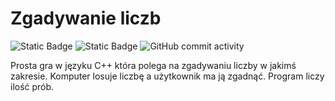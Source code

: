 # Zgadywanie liczb</br>

<img alt="Static Badge" src="https://img.shields.io/badge/Gra-ba0000?style=plastic">  <img alt="Static Badge" src="https://img.shields.io/badge/Random-%23330066?style=plastic">
<img alt="GitHub commit activity" src="https://img.shields.io/github/commit-activity/t/AndreansxTech/zgadywanko-liczb?style=plastic"> </br>

Prosta gra w języku C++ która polega na zgadywaniu liczby w jakimś zakresie. Komputer losuje liczbę a użytkownik ma ją zgadnąć. Program liczy ilość prób.
